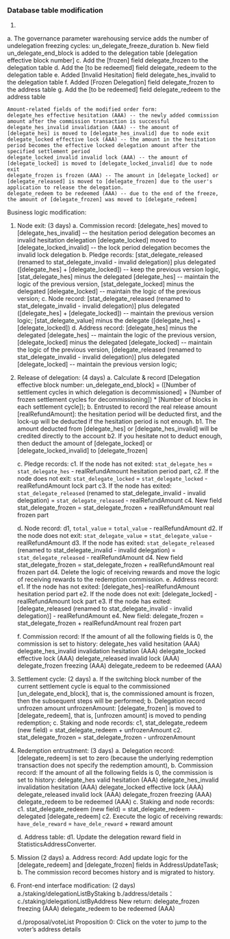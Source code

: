 ### Database table modification
1.

a. The governance parameter warehousing service adds the number of undelegation freezing cycles: un_delegate_freeze_duration
b. New field un_delegate_end_block is added to the delegation table [delegation effective block number]
c. Add the [frozen] field delegate_frozen to the delegation table
d. Add the [to be redeemed] field delegate_redeem to the delegation table
e. Added [Invalid Hesitation] field delegate_hes_invalid to the delegation table
f. Added [Frozen Delegation] field delegate_frozen to the address table
g. Add the [to be redeemed] field delegate_redeem to the address table


    Amount-related fields of the modified order form:
    delegate_hes effective hesitation (AAA) -- the newly added commission amount after the commission transaction is successful
    delegate_hes_invalid invalidation (AAA) -- the amount of [delegate_hes] is moved to [delegate_hes_invalid] due to node exit
    delegate_locked effective lock (AAA) -- the amount in the hesitation period becomes the effective locked delegation amount after the specified settlement period
    delegate_locked_invalid invalid lock (AAA) -- the amount of [delegate_locked] is moved to [delegate_locked_invalid] due to node exit
    delegate_frozen is frozen (AAA) -- The amount in [delegate_locked] or [delegate_released] is moved to [delegate_frozen] due to the user's application to release the delegation.
    delegate_redeem to be redeemed (AAA) -- due to the end of the freeze, the amount of [delegate_frozen] was moved to [delegate_redeem]
Business logic modification:
1. Node exit: (3 days)
   a. Commission record:
   [delegate_hes] moved to [delegate_hes_invalid] -- the hesitation period delegation becomes an invalid hesitation delegation
   [delegate_locked] moved to [delegate_locked_invalid] -- the lock period delegation becomes the invalid lock delegation
   b. Pledge records:
   [stat_delegate_released (renamed to stat_delegate_invalid - invalid delegation)] plus delegated ([delegate_hes] + [delegate_locked]) -- keep the previous version logic,
   [stat_delegate_hes] minus the delegated [delegate_hes] -- maintain the logic of the previous version,
   [stat_delegate_locked] minus the delegated [delegate_locked] -- maintain the logic of the previous version;
   c. Node record:
   [stat_delegate_released (renamed to stat_delegate_invalid - invalid delegation)] plus delegated ([delegate_hes] + [delegate_locked]) -- maintain the previous version logic;
   [stat_delegate_value] minus the delegate ([delegate_hes] + [delegate_locked])
   d. Address record:
   [delegate_hes] minus the delegated [delegate_hes] -- maintain the logic of the previous version,
   [delegate_locked] minus the delegated [delegate_locked] -- maintain the logic of the previous version,
   [delegate_released (renamed to stat_delegate_invalid - invalid delegation)] plus delegated [delegate_locked] -- maintain the previous version logic;

2. Release of delegation: (4 days)
   a. Calculate & record [Delegation effective block number: un_delegate_end_block] = ([Number of settlement cycles in which delegation is decommissioned] + [Number of frozen settlement cycles for decommissioning]) * [Number of blocks in each settlement cycle]);
   b. Entrusted to record the real release amount [realRefundAmount]: the hesitation period will be deducted first, and the lock-up will be deducted if the hesitation period is not enough.
      b1. The amount deducted from [delegate_hes] or [delegate_hes_invalid] will be credited directly to the account
      b2. If you hesitate not to deduct enough, then deduct the amount of [delegate_locked] or [delegate_locked_invalid] to [delegate_frozen]

   c. Pledge records:
    c1. If the node has not exited: `stat_delegate_hes` = `stat_delegate_hes` - realRefundAmount hesitation period part,
    c2. If the node does not exit: `stat_delegate_locked` = `stat_delegate_locked` - realRefundAmount lock part
    c3. If the node has exited: `stat_delegate_released` (renamed to stat_delegate_invalid - invalid delegation) = `stat_delegate_released` - realRefundAmount
    c4. New field stat_delegate_frozen = stat_delegate_frozen + realRefundAmount real frozen part

   d. Node record:
    d1, `total_value` = `total_value` - realRefundAmount
    d2. If the node does not exit: `stat_delegate_value` = `stat_delegate_value` - realRefundAmount
d3. If the node has exited: `stat_delegate_released` (renamed to stat_delegate_invalid - invalid delegation) = `stat_delegate_released` - realRefundAmount
d4. New field stat_delegate_frozen = stat_delegate_frozen + realRefundAmount real frozen part
d4. Delete the logic of receiving rewards and move the logic of receiving rewards to the redemption commission.
e. Address record:
e1. If the node has not exited: [delegate_hes]-realRefundAmount hesitation period part
e2. If the node does not exit: [delegate_locked] - realRefundAmount lock part
e3. If the node has exited: [delegate_released (renamed to stat_delegate_invalid - invalid delegation)] - realRefundAmount
e4. New field: delegate_frozen = stat_delegate_frozen + realRefundAmount real frozen part

    f. Commission record: If the amount of all the following fields is 0, the commission is set to history:
        delegate_hes valid hesitation (AAA)
        delegate_hes_invalid invalidation hesitation (AAA)
        delegate_locked effective lock (AAA)
        delegate_released invalid lock (AAA)
        delegate_frozen freezing (AAA)
        delegate_redeem to be redeemed (AAA)

3. Settlement cycle: (2 days)
   a. If the switching block number of the current settlement cycle is equal to the commissioned [un_delegate_end_block], that is, the commissioned amount is frozen, then the subsequent steps will be performed;
   b. Delegation record unfrozen amount unfrozenAmount: [delegate_frozen] is moved to [delegate_redeem], that is, [unfrozen amount] is moved to pending redemption;
   c. Staking and node records:
   c1, stat_delegate_redeem (new field) = stat_delegate_redeem + unfrozenAmount
   c2. stat_delegate_frozen = stat_delegate_frozen - unfrozenAmount

3. Redemption entrustment: (3 days)
   a. Delegation record: [delegate_redeem] is set to zero (because the underlying redemption transaction does not specify the redemption amount),
   b. Commission record: If the amount of all the following fields is 0, the commission is set to history:
   delegate_hes valid hesitation (AAA)
   delegate_hes_invalid invalidation hesitation (AAA)
   delegate_locked effective lock (AAA)
   delegate_released invalid lock (AAA)
   delegate_frozen freezing (AAA)
   delegate_redeem to be redeemed (AAA)
   c. Staking and node records:
   c1. stat_delegate_redeem (new field) = stat_delegate_redeem - delegated [delegate_redeem]
   c2. Execute the logic of receiving rewards: `have_dele_reward` = `have_dele_reward` + reward amount

   d. Address table:
   d1. Update the delegation reward field in StatisticsAddressConverter.

4. Mission (2 days)
   a. Address record: Add update logic for the [delegate_redeem] and [delegate_frozen] fields in AddressUpdateTask;
   b. The commission record becomes history and is migrated to history.

5. Front-end interface modification: (2 days)
   a./staking/delegationListByStaking
   b./address/details：
   c./staking/delegationListByAddress
   New return:
   delegate_frozen freezing (AAA)
   delegate_redeem to be redeemed (AAA)

   d./proposal/voteList
   Proposition 0: Click on the voter to jump to the voter’s address details